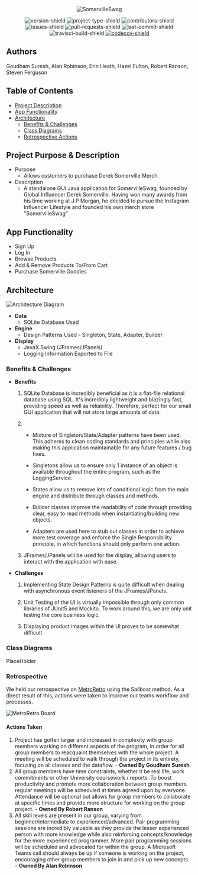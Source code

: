 <p align="center">
  <img src="https://i.imgur.com/0B8qdVN.png" alt="SomervilleSwag">
</p>

<p align="center">
  <img src="https://img.shields.io/badge/version-1.0.0-informational" alt="version-shield">
  <img src="https://img.shields.io/badge/project%20type-group_project-blueviolet" alt="project-type-shield">
  <img src="https://img.shields.io/github/contributors/sgoudham-university/SomervilleSwag" alt="contributors-shield">
  <img src="https://img.shields.io/github/issues/sgoudham-university/SomervilleSwag?label=issues" alt="issues-shield">
  <img src="https://img.shields.io/github/issues-pr/sgoudham-university/SomervilleSwag?label=pull%20requests" alt="pull-requests-shield">
  <img src="https://img.shields.io/github/last-commit/sgoudham-university/SomervilleSwag" alt="last-commit-shield">
  <img src="https://travis-ci.com/sgoudham-university/SomervilleSwag.svg?branch=main" alt="travisci-build-shield">
  <a href="https://codecov.io/gh/sgoudham-university/SomervilleSwag">
    <img src="https://codecov.io/gh/sgoudham-university/SomervilleSwag/branch/main/graph/badge.svg?token=ZucNh1lSYR" alt="codecov-shield"/>
  </a>
</p>

## Authors
Goudham Suresh, Alan Robinson, Erin Heath, Hazel Fulton, Robert Ranson, Steven Ferguson

## Table of Contents

- [Project Description](#Project-Purpose-&-Description)
- [App Functionality](#App-Functionality)
- [Architecture](#Architecture)
    - [Benefits & Challenges](#benefits--challenges)
    - [Class Diagrams](#Class-Diagrams)
    - [Retrospective Actions](#Retrospective-Actions)

## Project Purpose & Description

- Purpose
  - Allows customers to purchase Derek Somerville Merch.
- Description
  - A standalone GUI Java application for SomervilleSwag, founded by Global Influencer Derek Somerville. Having won many awards from his time working at J.P Morgan, he decided to pursue the Instagram Influencer Lifestyle and founded his own merch store "SomervilleSwag"
  
## App Functionality 
- Sign Up
- Log In
- Browse Products
- Add & Remove Products To/From Cart
- Purchase Somerville Goodies

## Architecture

![Architecture Diagram](https://i.imgur.com/B9jrXLq.png)

- **Data**
  - SQLite Database Used
- **Engine**
  - Design Patterns Used - Singleton, State, Adapter, Builder
- **Display** 
  - JavaX.Swing (JFrames/JPanels)
  - Logging Information Exported to File

### Benefits & Challenges

- **Benefits**
  
  1. SQLite Database is incredibly beneficial as it is a flat-file relational database using SQL. 
     It's incredibly lightweight and blazingly fast, providing speed as well as reliability. 
     Therefore, perfect for our small GUI application that will not store large amounts of data.
     
  2. - Mixture of Singleton/State/Adapter patterns have been used. This adheres to clean coding standards and principles while 
     also making this application maintainable for any future features / bug fixes.
       
     - Singletons allow us to ensure only 1 instance of an object is available throughout the entire program, 
     such as the LoggingService. 
     
     - States allow us to remove lots of conditional logic from the main engine and distribute through classes and methods.
    
     - Builder classes improve the readability of code through providing clear, easy to read methods when instantiating/building new objects.
     
     - Adapters are used here to stub out classes in order to achieve more test coverage and enforce the Single Responsibility principle, 
     in which functions should only perform one action.
  
  3. JFrames/JPanels will be used for the display, allowing users to interact with the application with ease. 
    
- **Challenges**
  
  1. Implementing State Design Patterns is quite difficult when dealing with asynchronous event listeners of the JFrames/JPanels.
    
  2. Unit Testing of the UI is virtually impossible through only common libraries of JUnit5 and Mockito. To work around this, we are only unit testing the core business logic.

  3. Displaying product images within the UI proves to be somewhat difficult 

### Class Diagrams

PlaceHolder

### Retrospective

We held our retrospective on [MetroRetro](https://metroretro.io/board/LBWNBAXK6Q48) using the Sailboat method. As a direct result of this, actions were taken to improve
our teams workflow and processes. 

![MetroRetro Board](https://i.imgur.com/unU1tyc.png)

#### Actions Taken 

1. Project has gotten larger and increased in complexity with group members working on different aspects of the program, 
  in order for all group members to reacquaint themselves with the whole project. A meeting will be scheduled to walk through
  the project in its entirety, focusing on all classes and the dataflow. - **Owned By Goudham Suresh**
2. All group members have time constraints, whether it be real life, work commitments or other University coursework / reports. 
   To boost productivity and promote more collaboration between group members, regular meetings will be scheduled at times agreed upon
   by everyone. Attendance will be optional but allows for group members to collaborate at specific times and provide more structure for working
   on the group project. - **Owned By Robert Ranson**
3. All skill levels are present in our group, varying from beginner/intermediate to experienced/advanced. Pair programming sessions are incredibly
   valuable as they provide the lesser experienced person with more knowledge while also reinforcing concepts/knowledge for the more experienced programmer.
   More pair programming sessions will be scheduled and advocated for within the group. A Microsoft Teams call should always be up if someone is 
   working on the project, encouraging other group members to join in and pick up new concepts. - **Owned By Alan Robinson**